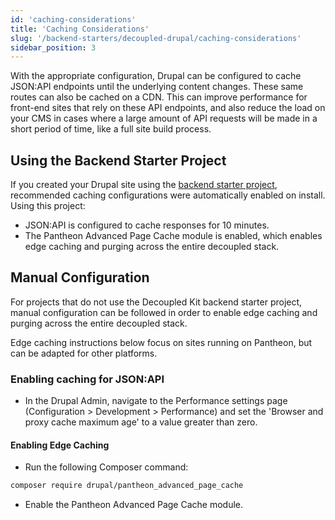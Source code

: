 ```yaml
---
id: 'caching-considerations'
title: 'Caching Considerations'
slug: '/backend-starters/decoupled-drupal/caching-considerations'
sidebar_position: 3
---
```


With the appropriate configuration, Drupal can be configured to cache JSON:API
endpoints until the underlying content changes. These same routes can also be
cached on a CDN. This can improve performance for front-end sites that rely on
these API endpoints, and also reduce the load on your CMS in cases where a large
amount of API requests will be made in a short period of time, like a full site
build process.

## Using the Backend Starter Project

If you created your Drupal site using the
[backend starter project](./creating-a-new-project), recommended caching
configurations were automatically enabled on install. Using this project:

- JSON:API is configured to cache responses for 10 minutes.
- The Pantheon Advanced Page Cache module is enabled, which enables edge caching
  and purging across the entire decoupled stack.

## Manual Configuration

For projects that do not use the Decoupled Kit backend starter project, manual
configuration can be followed in order to enable edge caching and purging across
the entire decoupled stack.

Edge caching instructions below focus on sites running on Pantheon, but can be
adapted for other platforms.

### Enabling caching for JSON:API

- In the Drupal Admin, navigate to the Performance settings page
  (Configuration > Development > Performance) and set the 'Browser and proxy
  cache maximum age' to a value greater than zero.

#### Enabling Edge Caching

- Run the following Composer command:

```bash
composer require drupal/pantheon_advanced_page_cache
```

- Enable the Pantheon Advanced Page Cache module.

